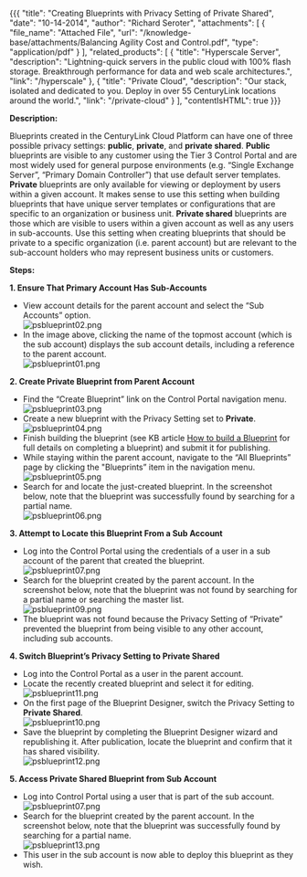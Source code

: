 {{{
  "title": "Creating Blueprints with Privacy Setting of Private Shared",
  "date": "10-14-2014",
  "author": "Richard Seroter",
  "attachments": [
    {
      "file_name": "Attached File",
      "url": "/knowledge-base/attachments/Balancing Agility Cost and Control.pdf",
      "type": "application/pdf"
    }
  ],
  "related_products": [ 
    {
      "title": "Hyperscale Server",
      "description": "Lightning-quick servers in the public cloud with 100% flash storage. Breakthrough performance for data and web scale architectures.",
      "link": "/hyperscale"
    },
    {
      "title": "Private Cloud",
      "description": "Our stack, isolated and dedicated to you. Deploy in over 55 CenturyLink locations around the world.",
      "link": "/private-cloud"
    }
  ],
  "contentIsHTML": true
}}}

<p><strong>Description:</strong>
</p>
<p>Blueprints created in the CenturyLink Cloud Platform can have one of three possible privacy settings: <strong>public</strong>, <strong>private</strong>, and <strong>private shared</strong>. <strong>Public</strong> blueprints are visible to any customer using
  the Tier 3 Control Portal and are most widely used for general purpose environments (e.g. “Single Exchange Server”, “Primary Domain Controller”) that use default server templates. <strong>Private</strong> blueprints are only available for viewing or
  deployment by users within a given account. It makes sense to use this setting when building blueprints that have unique server templates or configurations that are specific to an organization or business unit. <strong>Private shared</strong> blueprints
  are those which are visible to users within a given account as well as any users in sub-accounts. Use this setting when creating blueprints that should be private to a specific organization (i.e. parent account) but are relevant to the sub-account holders
  who may represent business units or customers.&nbsp;</p>
<p><strong>Steps:</strong>
</p>
<p><strong>1. Ensure That Primary Account Has Sub-Accounts</strong>
</p>
<ul>
  <li>View account details for the parent account and select the “Sub Accounts” option.
    <br /><img src="https://t3n.zendesk.com/attachments/token/wgmw3vxmqtromut/?name=psblueprint02.png" alt="psblueprint02.png" />
  </li>
  <li>In the image above, clicking the name of the topmost account (which is the sub account) displays the sub account details, including a reference to the parent account.
    <br /><img src="https://t3n.zendesk.com/attachments/token/wuomd0w4oeegq8j/?name=psblueprint01.png" alt="psblueprint01.png" />
  </li>
</ul>

<p><strong>2. Create Private Blueprint from Parent Account</strong>
</p>
<ul>
  <li>Find the “Create Blueprint” link on the Control Portal navigation menu.
    <br /><img src="https://t3n.zendesk.com/attachments/token/ondbyattrhxkgjh/?name=psblueprint03.png" alt="psblueprint03.png" />
  </li>
  <li>Create a new blueprint with the Privacy Setting set to <strong>Private</strong>.
    <br /><img src="https://t3n.zendesk.com/attachments/token/j4vhu54k9pdk43s/?name=psblueprint04.png" alt="psblueprint04.png" />
  </li>
  <li>Finish building the blueprint (see KB article <a href="http://help.tier3.com/entries/21690282-how-to-build-a-blueprint" target="_blank">How to build a Blueprint</a> for full details on completing a blueprint) and submit it for publishing.</li>
  <li>While staying within the parent account, navigate to the “All Blueprints” page by clicking the "Blueprints” item in the navigation menu.
    <br /><img src="https://t3n.zendesk.com/attachments/token/fw0hvnwczmtprbf/?name=psblueprint05.png" alt="psblueprint05.png" />
  </li>
  <li>Search for and locate the just-created blueprint. In the screenshot below, note that the blueprint was successfully found by searching for a partial name.
    <br /><img src="https://t3n.zendesk.com/attachments/token/hqsgkwjvp7zsuqh/?name=psblueprint06.png" alt="psblueprint06.png" />
  </li>
</ul>

<p><strong>3. Attempt to Locate this Blueprint From a Sub Account</strong>
</p>
<ul>
  <li>Log into the Control Portal using the credentials of a user in a sub account of the parent that created the blueprint.
    <br /><img src="https://t3n.zendesk.com/attachments/token/92haznk2acltw80/?name=psblueprint07.png" alt="psblueprint07.png" />
  </li>
  <li>Search for the blueprint created by the parent account. In the screenshot below, note that the blueprint was not found by searching for a partial name or searching the master list.
    <br /><img src="https://t3n.zendesk.com/attachments/token/aggescveqkymazy/?name=psblueprint09.png" alt="psblueprint09.png" />
  </li>
  <li>The blueprint was not found because the Privacy Setting of “Private” prevented the blueprint from being visible to any other account, including sub accounts.</li>
</ul>

<p><strong>4. Switch Blueprint’s Privacy Setting to Private Shared</strong>
</p>
<ul>
  <li>Log into the Control Portal as a user in the parent account.</li>
  <li>Locate the recently created blueprint and select it for editing.
    <br /><img src="https://t3n.zendesk.com/attachments/token/tdkizt59irvekbh/?name=psblueprint11.png" alt="psblueprint11.png" />
  </li>
  <li>On the first page of the Blueprint Designer, switch the Privacy Setting to <strong>Private Shared</strong>.
    <br /><img src="https://t3n.zendesk.com/attachments/token/bqtjeztfm6twccn/?name=psblueprint10.png" alt="psblueprint10.png" />
  </li>
  <li>Save the blueprint by completing the Blueprint Designer wizard and republishing it. After publication, locate the blueprint and confirm that it has shared visibility.
    <br /><img src="https://t3n.zendesk.com/attachments/token/mp5plrzxrvhkzgi/?name=psblueprint12.png" alt="psblueprint12.png" />
  </li>
</ul>

<p><strong>5. Access Private Shared Blueprint from Sub Account</strong>
</p>
<ul>
  <li>Log into Control Portal using a user that is part of the sub account.
    <br /><img src="https://t3n.zendesk.com/attachments/token/i1kjpoml35pwd09/?name=psblueprint07.png" alt="psblueprint07.png" />
  </li>
  <li>Search for the blueprint created by the parent account. In the screenshot below, note that the blueprint was successfully found by searching for a partial name.
    <br /><img src="https://t3n.zendesk.com/attachments/token/p8apsuyqsa2ookz/?name=psblueprint13.png" alt="psblueprint13.png" />
  </li>
  <li>This user in the sub account is now able to deploy this blueprint as they wish.</li>
</ul>